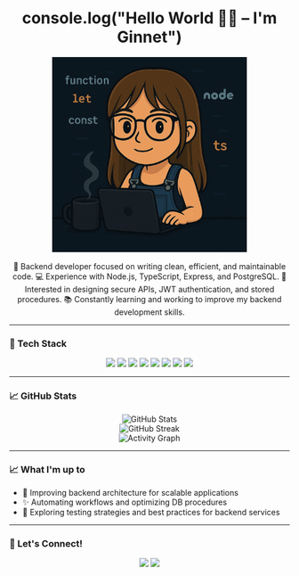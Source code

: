 
<h1 align="center">console.log("Hello World 👩‍💻 – I'm Ginnet")</h1>

<p align="center">
  <img src="https://github.com/GinnetS/GinnetS/blob/main/WhatsApp%20Image%202025-04-20%20at%2000.45.57.jpeg?raw=true" width="350"/>
</p>

<p align="center">
  🚀 Backend developer focused on writing clean, efficient, and maintainable code.  
  💻 Experience with Node.js, TypeScript, Express, and PostgreSQL.  
  🔐 Interested in designing secure APIs, JWT authentication, and stored procedures.  
  📚 Constantly learning and working to improve my backend development skills.
</p>

---

### 🌟 Tech Stack

<p align="center">
  <img src="https://img.shields.io/badge/TypeScript-3178C6?style=for-the-badge&logo=typescript&logoColor=white"/>
  <img src="https://img.shields.io/badge/Node.js-339933?style=for-the-badge&logo=nodedotjs&logoColor=white"/>
  <img src="https://img.shields.io/badge/Express.js-000000?style=for-the-badge&logo=express&logoColor=white"/>
  <img src="https://img.shields.io/badge/PostgreSQL-336791?style=for-the-badge&logo=postgresql&logoColor=white"/>
  <img src="https://img.shields.io/badge/TypeORM-FF2D20?style=for-the-badge&logo=typeorm&logoColor=white"/>
  <img src="https://img.shields.io/badge/Docker-2496ED?style=for-the-badge&logo=docker&logoColor=white"/>
  <img src="https://img.shields.io/badge/Git-F05032?style=for-the-badge&logo=git&logoColor=white"/>
  <img src="https://img.shields.io/badge/Postman-FF6C37?style=for-the-badge&logo=postman&logoColor=white"/>
</p>

---

### 📈 GitHub Stats

<p align="center">
  <img src="https://github-readme-stats.vercel.app/api?username=GinnetS&show_icons=true&theme=radical" alt="GitHub Stats"/>
  <br/>
  <img src="https://github-readme-streak-stats.herokuapp.com?user=GinnetS&theme=radical&hide_border=true" alt="GitHub Streak"/>
  <br/>
  <img src="https://github-readme-activity-graph.vercel.app/graph?username=GinnetS&theme=dracula" alt="Activity Graph"/>
</p>

---

### 📈 What I'm up to

- 🔧 Improving backend architecture for scalable applications  
- ✨ Automating workflows and optimizing DB procedures  
- 🔎 Exploring testing strategies and best practices for backend services

---

### 💬 Let's Connect!

<p align="center">
  <a href="mailto:ginnetr9@gmail.com"><img src="https://img.shields.io/badge/Email-D14836?style=for-the-badge&logo=gmail&logoColor=white"/></a>
  <a href="https://www.linkedin.com/in/ginnet-stephanie-rodriguez-rojas-a89457255"><img src="https://img.shields.io/badge/LinkedIn-0077B5?style=for-the-badge&logo=linkedin&logoColor=white"/></a>
</p>
